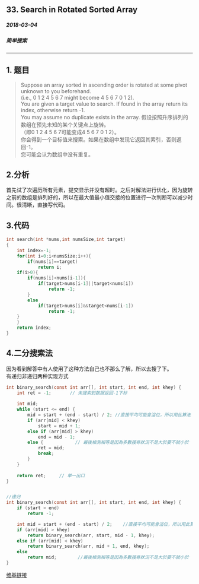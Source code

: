 ## 33. Search in Rotated Sorted Array
##### 2018-03-04
##### 简单搜索
***
## 1. 题目
>Suppose an array sorted in ascending order is rotated at some pivot unknown to you beforehand.  
(i.e., 0 1 2 4 5 6 7 might become 4 5 6 7 0 1 2).  
You are given a target value to search. If found in the array return its index, otherwise return -1.  
You may assume no duplicate exists in the array.
假设按照升序排列的数组在预先未知的某个关键点上旋转。  
（即0 1 2 4 5 6 7可能变成4 5 6 7 0 1 2）。  
你会得到一个目标值来搜索。如果在数组中发现它返回其索引，否则返回-1。  
您可能会认为数组中没有重复。

## 2.分析
首先试了次遍历所有元素，提交显示并没有超时。之后对解法进行优化，因为旋转之前的数组是排列好的，所以在最大值最小值交接的位置进行一次判断可以减少时间。很清晰，直接写代码。
## 3.代码
```c
int search(int *nums,int numsSize,int target)
{
    int index=-1;
    for(int i=0;i<numsSize;i++){
        if(nums[i]==target)
            return i;
	if(i>0){
        if(nums[i]<nums[i-1]){
            if(target>nums[i-1]||target<nums[i])
                return -1;
        }
        else
            if(target>nums[i]&&target<nums[i-1])
                return -1;
	}
    }
    return index;
}
```
## 4.二分搜索法
因为看到解答中有人使用了这种方法自己也不那么了解，所以去搜了下。  
有递归非递归两种实现方式
```c
int binary_search(const int arr[], int start, int end, int khey) {
    int ret = -1;       // 未搜索到数据返回-1下标
    
	int mid;
	while (start <= end) {
		mid = start + (end - start) / 2; //直接平均可能會溢位，所以用此算法
		if (arr[mid] < khey)
			start = mid + 1;
		else if (arr[mid] > khey)
			end = mid - 1;
		else {            // 最後檢測相等是因為多數搜尋狀況不是大於要不就小於
			ret = mid;  
            break;
        }
	}
	
	return ret;     // 单一出口
}


//递归
int binary_search(const int arr[], int start, int end, int khey) {
	if (start > end)
		return -1;

	int mid = start + (end - start) / 2;    //直接平均可能會溢位，所以用此算法
	if (arr[mid] > khey)
		return binary_search(arr, start, mid - 1, khey);
	else if (arr[mid] < khey)
		return binary_search(arr, mid + 1, end, khey);
	else
	    return mid;        //最後檢測相等是因為多數搜尋狀況不是大於要不就小於
}
```
[维基链接](https://zh.wikipedia.org/wiki/%E4%BA%8C%E5%88%86%E6%90%9C%E7%B4%A2%E7%AE%97%E6%B3%95)
